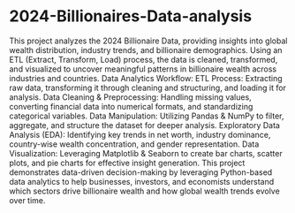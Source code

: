 # 2024-Billionaires-Data-analysis
This project analyzes the 2024 Billionaire Data, providing insights into global wealth distribution, industry trends, and billionaire demographics. Using an ETL (Extract, Transform, Load) process, the data is cleaned, transformed, and visualized to uncover meaningful patterns in billionaire wealth across industries and countries.
Data Analytics Workflow:
ETL Process: Extracting raw data, transforming it through cleaning and structuring, and loading it for analysis.
Data Cleaning & Preprocessing: Handling missing values, converting financial data into numerical formats, and standardizing categorical variables.
Data Manipulation: Utilizing Pandas & NumPy to filter, aggregate, and structure the dataset for deeper analysis.
Exploratory Data Analysis (EDA): Identifying key trends in net worth, industry dominance, country-wise wealth concentration, and gender representation.
Data Visualization: Leveraging Matplotlib & Seaborn to create bar charts, scatter plots, and pie charts for effective insight generation.
This project demonstrates data-driven decision-making by leveraging Python-based data analytics to help businesses, investors, and economists understand which sectors drive billionaire wealth and how global wealth trends evolve over time. 

